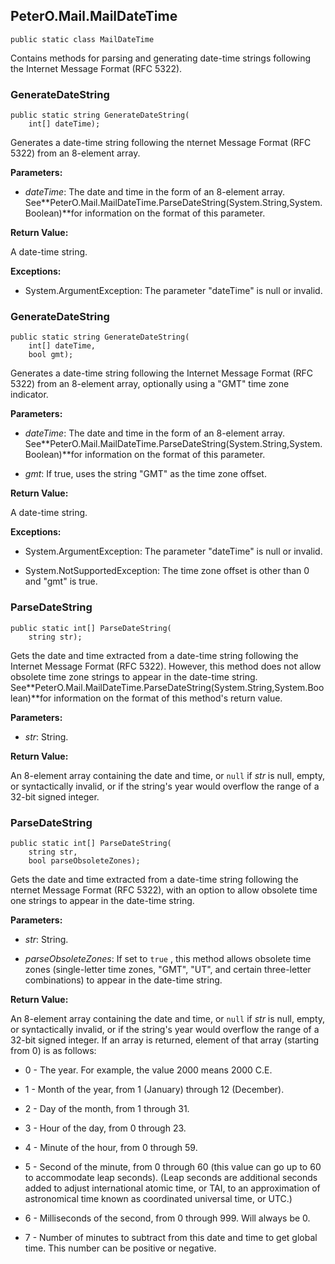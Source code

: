 ## PeterO.Mail.MailDateTime

    public static class MailDateTime

Contains methods for parsing and generating date-time strings following the Internet Message Format (RFC 5322).

### GenerateDateString

    public static string GenerateDateString(
        int[] dateTime);

Generates a date-time string following the nternet Message Format (RFC 5322) from an 8-element array.

<b>Parameters:</b>

 * <i>dateTime</i>: The date and time in the form of an 8-element array. See**PeterO.Mail.MailDateTime.ParseDateString(System.String,System.Boolean)**for information on the format of this parameter.

<b>Return Value:</b>

A date-time string.

<b>Exceptions:</b>

 * System.ArgumentException:
The parameter "dateTime" is null or invalid.

### GenerateDateString

    public static string GenerateDateString(
        int[] dateTime,
        bool gmt);

Generates a date-time string following the Internet Message Format (RFC 5322) from an 8-element array, optionally using a "GMT" time zone indicator.

<b>Parameters:</b>

 * <i>dateTime</i>: The date and time in the form of an 8-element array. See**PeterO.Mail.MailDateTime.ParseDateString(System.String,System.Boolean)**for information on the format of this parameter.

 * <i>gmt</i>: If true, uses the string "GMT" as the time zone offset.

<b>Return Value:</b>

A date-time string.

<b>Exceptions:</b>

 * System.ArgumentException:
The parameter "dateTime" is null or invalid.

 * System.NotSupportedException:
The time zone offset is other than 0 and "gmt" is true.

### ParseDateString

    public static int[] ParseDateString(
        string str);

Gets the date and time extracted from a date-time string following the Internet Message Format (RFC 5322). However, this method does not allow obsolete time zone strings to appear in the date-time string. See**PeterO.Mail.MailDateTime.ParseDateString(System.String,System.Boolean)**for information on the format of this method's return value.

<b>Parameters:</b>

 * <i>str</i>: String.

<b>Return Value:</b>

An 8-element array containing the date and time, or  `null`  if <i>str</i>
 is null, empty, or syntactically invalid, or if the string's year would overflow the range of a 32-bit signed integer.

### ParseDateString

    public static int[] ParseDateString(
        string str,
        bool parseObsoleteZones);

Gets the date and time extracted from a date-time string following the nternet Message Format (RFC 5322), with an option to allow obsolete time one strings to appear in the date-time string.

<b>Parameters:</b>

 * <i>str</i>: String.

 * <i>parseObsoleteZones</i>: If set to  `true` , this method allows obsolete time zones (single-letter time zones, "GMT", "UT", and certain three-letter combinations) to appear in the date-time string.

<b>Return Value:</b>

An 8-element array containing the date and time, or  `null`  if <i>str</i>
 is null, empty, or syntactically invalid, or if the string's year would overflow the range of a 32-bit signed integer. If an array is returned, element of that array (starting from 0) is as follows:

 * 0 - The year. For example, the value 2000 means 2000 C.E.

 * 1 - Month of the year, from 1 (January) through 12 (December).

 * 2 - Day of the month, from 1 through 31.

 * 3 - Hour of the day, from 0 through 23.

 * 4 - Minute of the hour, from 0 through 59.

 * 5 - Second of the minute, from 0 through 60 (this value can go up to 60 to accommodate leap seconds). (Leap seconds are additional seconds added to adjust international atomic time, or TAI, to an approximation of astronomical time known as coordinated universal time, or UTC.)

 * 6 - Milliseconds of the second, from 0 through 999. Will always be 0.

 * 7 - Number of minutes to subtract from this date and time to get global time. This number can be positive or negative.

